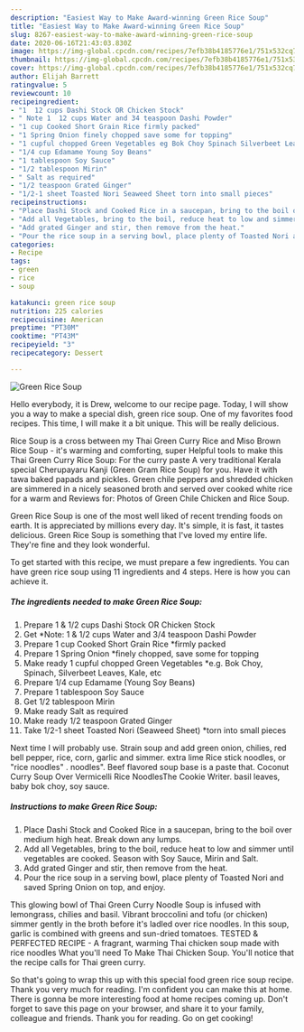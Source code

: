 ```yaml
---
description: "Easiest Way to Make Award-winning Green Rice Soup"
title: "Easiest Way to Make Award-winning Green Rice Soup"
slug: 8267-easiest-way-to-make-award-winning-green-rice-soup
date: 2020-06-16T21:43:03.830Z
image: https://img-global.cpcdn.com/recipes/7efb38b4185776e1/751x532cq70/green-rice-soup-recipe-main-photo.jpg
thumbnail: https://img-global.cpcdn.com/recipes/7efb38b4185776e1/751x532cq70/green-rice-soup-recipe-main-photo.jpg
cover: https://img-global.cpcdn.com/recipes/7efb38b4185776e1/751x532cq70/green-rice-soup-recipe-main-photo.jpg
author: Elijah Barrett
ratingvalue: 5
reviewcount: 10
recipeingredient:
- "1  12 cups Dashi Stock OR Chicken Stock"
- " Note 1  12 cups Water and 34 teaspoon Dashi Powder"
- "1 cup Cooked Short Grain Rice firmly packed"
- "1 Spring Onion finely chopped save some for topping"
- "1 cupful chopped Green Vegetables eg Bok Choy Spinach Silverbeet Leaves Kale etc"
- "1/4 cup Edamame Young Soy Beans"
- "1 tablespoon Soy Sauce"
- "1/2 tablespoon Mirin"
- " Salt as required"
- "1/2 teaspoon Grated Ginger"
- "1/2-1 sheet Toasted Nori Seaweed Sheet torn into small pieces"
recipeinstructions:
- "Place Dashi Stock and Cooked Rice in a saucepan, bring to the boil over medium high heat. Break down any lumps."
- "Add all Vegetables, bring to the boil, reduce heat to low and simmer until vegetables are cooked. Season with Soy Sauce, Mirin and Salt."
- "Add grated Ginger and stir, then remove from the heat."
- "Pour the rice soup in a serving bowl, place plenty of Toasted Nori and saved Spring Onion on top, and enjoy."
categories:
- Recipe
tags:
- green
- rice
- soup

katakunci: green rice soup 
nutrition: 225 calories
recipecuisine: American
preptime: "PT30M"
cooktime: "PT43M"
recipeyield: "3"
recipecategory: Dessert

---
```



![Green Rice Soup](https://img-global.cpcdn.com/recipes/7efb38b4185776e1/751x532cq70/green-rice-soup-recipe-main-photo.jpg)

Hello everybody, it is Drew, welcome to our recipe page. Today, I will show you a way to make a special dish, green rice soup. One of my favorites food recipes. This time, I will make it a bit unique. This will be really delicious.

Rice Soup is a cross between my Thai Green Curry Rice and Miso Brown Rice Soup - it&#39;s warming and comforting, super Helpful tools to make this Thai Green Curry Rice Soup: For the curry paste A very traditional Kerala special Cherupayaru Kanji (Green Gram Rice Soup) for you. Have it with tawa baked papads and pickles. Green chile peppers and shredded chicken are simmered in a nicely seasoned broth and served over cooked white rice for a warm and Reviews for: Photos of Green Chile Chicken and Rice Soup.

Green Rice Soup is one of the most well liked of recent trending foods on earth. It is appreciated by millions every day. It's simple, it is fast, it tastes delicious. Green Rice Soup is something that I've loved my entire life. They're fine and they look wonderful.


To get started with this recipe, we must prepare a few ingredients. You can have green rice soup using 11 ingredients and 4 steps. Here is how you can achieve it.

<!--inarticleads1-->

##### The ingredients needed to make Green Rice Soup:

1. Prepare 1 &amp; 1/2 cups Dashi Stock OR Chicken Stock
1. Get  *Note: 1 &amp; 1/2 cups Water and 3/4 teaspoon Dashi Powder
1. Prepare 1 cup Cooked Short Grain Rice *firmly packed
1. Prepare 1 Spring Onion *finely chopped, save some for topping
1. Make ready 1 cupful chopped Green Vegetables *e.g. Bok Choy, Spinach, Silverbeet Leaves, Kale, etc
1. Prepare 1/4 cup Edamame (Young Soy Beans)
1. Prepare 1 tablespoon Soy Sauce
1. Get 1/2 tablespoon Mirin
1. Make ready  Salt as required
1. Make ready 1/2 teaspoon Grated Ginger
1. Take 1/2-1 sheet Toasted Nori (Seaweed Sheet) *torn into small pieces


Next time I will probably use. Strain soup and add green onion, chilies, red bell pepper, rice, corn, garlic and simmer. extra lime Rice stick noodles, or &#34;rice noodles&#34; . noodles&#34;. Beef flavored soup base is a paste that. Coconut Curry Soup Over Vermicelli Rice NoodlesThe Cookie Writer. basil leaves, baby bok choy, soy sauce. 

<!--inarticleads2-->

##### Instructions to make Green Rice Soup:

1. Place Dashi Stock and Cooked Rice in a saucepan, bring to the boil over medium high heat. Break down any lumps.
1. Add all Vegetables, bring to the boil, reduce heat to low and simmer until vegetables are cooked. Season with Soy Sauce, Mirin and Salt.
1. Add grated Ginger and stir, then remove from the heat.
1. Pour the rice soup in a serving bowl, place plenty of Toasted Nori and saved Spring Onion on top, and enjoy.


This glowing bowl of Thai Green Curry Noodle Soup is infused with lemongrass, chilies and basil. Vibrant broccolini and tofu (or chicken) simmer gently in the broth before it&#39;s ladled over rice noodles. In this soup, garlic is combined with greens and sun-dried tomatoes. TESTED &amp; PERFECTED RECIPE - A fragrant, warming Thai chicken soup made with rice noodles What you&#39;ll need To Make Thai Chicken Soup. You&#39;ll notice that the recipe calls for Thai green curry. 

So that's going to wrap this up with this special food green rice soup recipe. Thank you very much for reading. I'm confident you can make this at home. There is gonna be more interesting food at home recipes coming up. Don't forget to save this page on your browser, and share it to your family, colleague and friends. Thank you for reading. Go on get cooking!
